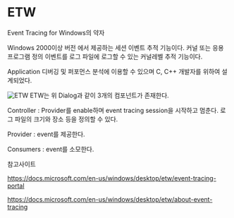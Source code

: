# ETW

Event Tracing for Windows의 약자

Windows 2000이상 버전 에서 제공하는 세션 이벤트 추적 기능이다. 커널 또는 응용프로그램 정의 이벤트를 로그 파일에 로그할 수 있는 커널레벨 추적 기능이다.

Application 디버깅 및 퍼포먼스 분석에 이용할 수 있으며 C, C++ 개발자를 위하여 설계되었다.


![ETW](https://docs.microsoft.com/en-us/windows/desktop/etw/images/etdiag2.png)
ETW는 위 Dialog과 같이 3개의 컴포넌트가 존재한다.

Controller : Provider를 enable하며 event tracing session을 시작하고 멈춘다.
로그 파일의 크기와 장소 등을 정의할 수 있다. 

Provider : event를 제공한다.

Consumers : event를 소모한다.


참고사이트

https://docs.microsoft.com/en-us/windows/desktop/etw/event-tracing-portal

https://docs.microsoft.com/en-us/windows/desktop/etw/about-event-tracing

